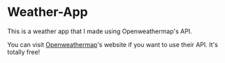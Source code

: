 # Weather-App
This is a weather app that I made using Openweathermap's API.

You can visit [Openweathermap](https://openweathermap.org/)'s website if you want to use their API.
It's totally free!
